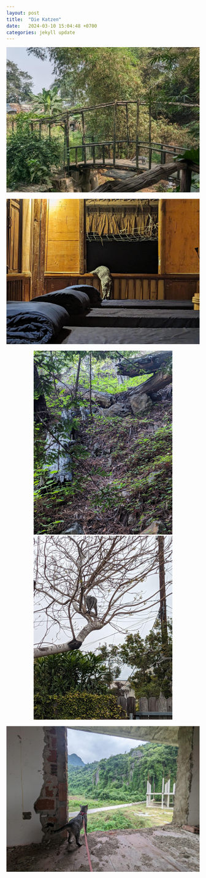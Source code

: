 ```yaml
---
layout: post
title:  "Die Katzen"
date:   2024-03-10 15:04:48 +0700
categories: jekyll update
---
```

<p align=center> 
<p align="center">
  <img src="/imgs/012.jpeg" width="810"/>
</p>

<div style="page-break-after: always;"></div>
<p align=center>

<p align="center">
  <img src="/imgs/04.jpeg" width="820"/>
</p>

<div style="page-break-after: always;"></div>
<p align=center>
<p align="center">
  <img src="/imgs/51.jpeg" height="480"/> 
  <img src="/imgs/41.jpeg" height="480"/> 
</p>

<p align=center> 
<p align="center">
 <img src="/imgs/08.jpeg" width="830"/> 
</p>

[//]: # (08 655)
